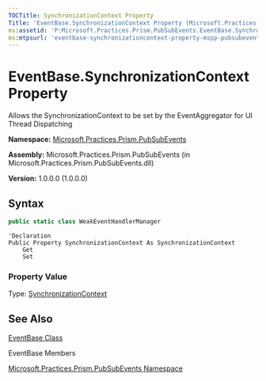 ```yaml
---
TOCTitle: SynchronizationContext Property
Title: 'EventBase.SynchronizationContext Property (Microsoft.Practices.Prism.PubSubEvents)'
ms:assetid: 'P:Microsoft.Practices.Prism.PubSubEvents.EventBase.SynchronizationContext'
ms:mtpsurl: 'eventbase-synchronizationcontext-property-mspp-pubsubevents.md'
---
```



# EventBase.SynchronizationContext Property

Allows the SynchronizationContext to be set by the EventAggregator for UI Thread Dispatching

**Namespace:** [Microsoft.Practices.Prism.PubSubEvents](https://msdn.microsoft.com/en-us/library/microsoft.practices.prism.pubsubevents)

**Assembly:** Microsoft.Practices.Prism.PubSubEvents (in Microsoft.Practices.Prism.PubSubEvents.dll) 

**Version:** 1.0.0.0 (1.0.0.0)

## Syntax

```C#
public static class WeakEventHandlerManager
```

```VB
'Declaration
Public Property SynchronizationContext As SynchronizationContext
	Get
	Set
```

### Property Value

Type: [SynchronizationContext](http://msdn.microsoft.com/en-us/library/wx31754f)

## See Also

[EventBase Class](https://msdn.microsoft.com/library/microsoft.practices.prism.pubsubevents.eventbase)

EventBase Members

[Microsoft.Practices.Prism.PubSubEvents Namespace](https://msdn.microsoft.com/library/microsoft.practices.prism.pubsubevents)
